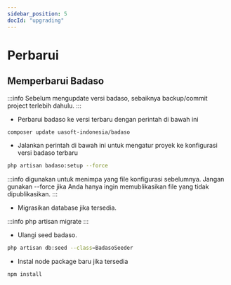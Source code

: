 ```yaml
---
sidebar_position: 5
docId: "upgrading"
---
```


# Perbarui

## Memperbarui Badaso

:::info
Sebelum mengupdate versi badaso, sebaiknya backup/commit project terlebih dahulu.
:::

- Perbarui badaso ke versi terbaru dengan perintah di bawah ini

```bash
composer update uasoft-indonesia/badaso
```

- Jalankan perintah di bawah ini untuk mengatur proyek ke konfigurasi versi badaso terbaru

```bash
php artisan badaso:setup --force
```

:::info
digunakan untuk menimpa yang file konfigurasi sebelumnya. Jangan gunakan --force jika Anda hanya ingin memublikasikan file yang tidak dipublikasikan.
:::

- Migrasikan database jika tersedia.

:::info
php artisan migrate
:::

- Ulangi seed badaso.

```bash
php artisan db:seed --class=BadasoSeeder
```

- Instal node package baru jika tersedia

```bash
npm install
```

